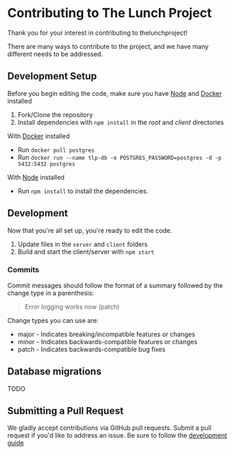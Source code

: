 # Contributing to The Lunch Project
Thank you for your interest in contributing to thelunchproject!
 
There are many ways to contribute to the project, and we have many different needs to be addressed. 

## Development Setup
Before you begin editing the code, make sure you have [Node] and [Docker] installed

1. Fork/Clone the repository
2. Install dependencies with `npm install` in the *root* and *client* directories

With [Docker] installed

* Run `docker pull postgres`
* Run `docker run --name tlp-db -e POSTGRES_PASSWORD=postgres -d -p 5432:5432 postgres`

With [Node] installed

* Run `npm install` to install the dependencies.

## Development

Now that you're all set up, you're ready to edit the code.

1. Update files in the `server` and `client` folders
2. Build and start the client/server with `npm start`

### Commits
Commit messages should follow the format of a summary followed by the change type in a parenthesis:
	
> Error logging works now (patch)

Change types you can use are:
* major - Indicates breaking/incompatible features or changes
* minor - Indicates backwards-compatible features or changes
* patch - Indicates backwards-compatible bug fixes

## Database migrations
TODO

## Submitting a Pull Request

We gladly accept contributions via GitHub pull requests. Submit a pull request if you'd like to address an issue. Be sure to follow the [development guide](#development-setup)


[Node]: https://nodejs.org/en/docs/
[Docker]: https://www.docker.com